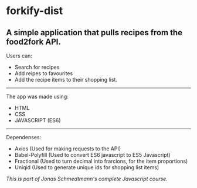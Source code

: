 # forkify-dist
A simple application that pulls recipes from the food2fork API.
---
Users can:
* Search for recipes
* Add reipes to favourites
* Add the recipe items to their shopping list.

---
The app was made using:
 * HTML
 * CSS
 * JAVASCRIPT (ES6)
 
 ---
 Dependenses:
 * Axios (Used for making requests to the API)
 * Babel-Polyfill (Used to convert ES6 javascript to ES5 Javascript)
 * Fractional (Used to turn decimal into frarcions, for the item  proportions)
 * Uniqid (Used to generate unique ids for shopping list items)
 

*This is part of Jonas Schmedtmann's complete Javascript course.*

